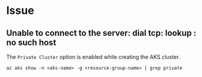 # Issue

## Unable to connect to the server: dial tcp: lookup : no such host
The `Private Cluster` option is enabled while creating the AKS cluster.
```
az aks show -n <aks-name> -g <resource-group-name> | grep private
```
